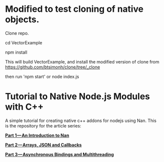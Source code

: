 # Modified to test cloning of native objects.

Clone repo.

cd VectorExample

npm install

This will build VectorExample, and install the modified version of clone from https://github.com/btsimonh/clone/tree/_clone

then run 'npm start' or node index.js






# Tutorial to Native Node.js Modules with C++
A simple tutorial for creating native c++ addons for nodejs using Nan. This is the repository for the article series:

<a href="https://medium.com/netscape/tutorial-building-native-c-modules-for-node-js-using-nan-part-1-755b07389c7c"><b>Part 1 — An Introduction to Nan</b></a>

<a href="https://medium.com/@muehler.v/tutorial-to-node-js-native-c-modules-part-2-arrays-json-and-callbacks-9b81f09874cd"><b>Part 2 — Arrays, JSON and Callbacks</b></a>

<a href="https://medium.com/@muehler.v/tutorial-to-native-node-js-df4118efb678"><b>Part 3 — Asynchronous Bindings and Multithreading</b></a>




